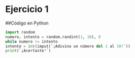 # Ejercicio 1


##Código en Python

```python
import random
numero, intento = random.randint(1, 10), 0
while numero != intento
intento = int(imput(`¡Adivina un número del 1 al 10!`))
print(`¡Acertaste!`)
